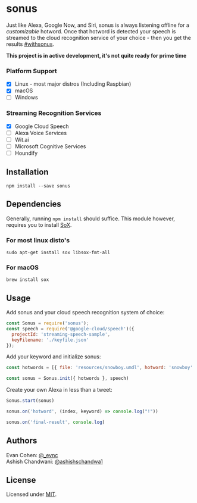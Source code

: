 # sonus
Just like Alexa, Google Now, and Siri, sonus is always listening offline for a *customizable* hotword. Once that hotword is detected your speech is streamed to the cloud recognition service of your choice - then you get the results [#withsonus](https://twitter.com/hashtag/withsonus?src=github).

**This project is in active development, it's not quite ready for prime time**

### Platform Support 
- [X] Linux - most major distros (Including Raspbian)
- [X] macOS
- [ ] Windows

### Streaming Recognition Services

- [X] Google Cloud Speech
- [ ] Alexa Voice Services
- [ ] Wit.ai
- [ ] Microsoft Cognitive Services
- [ ] Houndify

## Installation

```
npm install --save sonus
```

## Dependencies

Generally, running `npm install` should suffice. This module however, requires you to install [SoX](http://sox.sourceforge.net).

### For most linux disto's
```
sudo apt-get install sox libsox-fmt-all
```

### For macOS
```
brew install sox
```

## Usage 

Add sonus and your cloud speech recognition system of choice:
``` javascript
const Sonus = require('sonus');
const speech = require('@google-cloud/speech')({
  projectId: 'streaming-speech-sample',
  keyFilename: './keyfile.json'
});
```

Add your keyword and initialize sonus:
``` javascript
const hotwords = [{ file: 'resources/snowboy.umdl', hotword: 'snowboy' }]

const sonus = Sonus.init({ hotwords }, speech)
```

Create your own Alexa in less than a tweet:
``` javascript
Sonus.start(sonus)

sonus.on('hotword', (index, keyword) => console.log("!"))

sonus.on('final-result', console.log)

```

## Authors
Evan Cohen: [@_evnc](https://twitter.com/_evnc)  
Ashish Chandwani: [@ashishschandwa1](https://twitter.com/ashishschandwa1)

## License
Licensed under [MIT](https://github.com/evancohen/sonus/blob/master/LICENSE).
